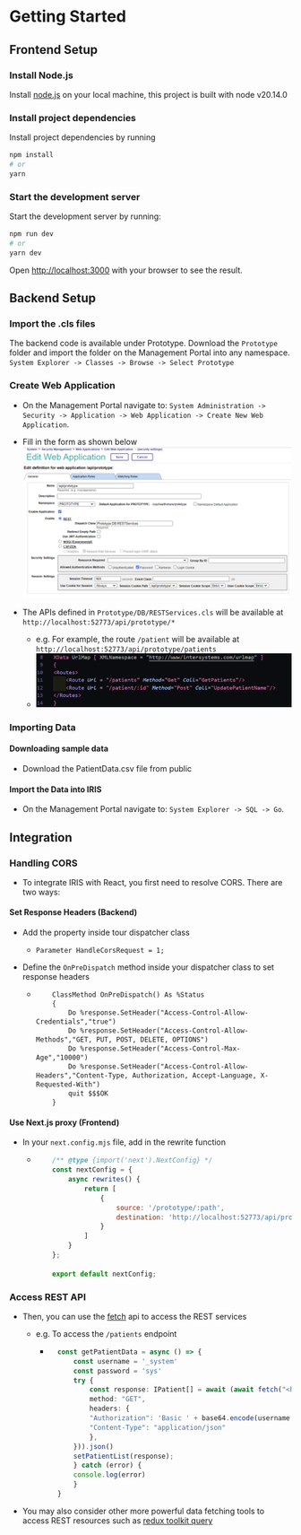 # Getting Started

## Frontend Setup

### Install Node.js

Install [node.js](https://nodejs.org/en/download/package-manager) on your local machine, this project is built with node v20.14.0

### Install project dependencies

Install project dependencies by running

```bash
npm install
# or
yarn
```

### Start the development server

Start the development server by running:

```bash
npm run dev
# or
yarn dev
```

Open [http://localhost:3000](http://localhost:3000) with your browser to see the result.

## Backend Setup

### Import the .cls files

The backend code is available under Prototype.
Download the `Prototype` folder and import the folder on the Management Portal into any namespace. `System Explorer -> Classes -> Browse -> Select Prototype`

### Create Web Application

- On the Management Portal navigate to: `System Administration -> Security -> Application -> Web Application -> Create New Web Application`.

- Fill in the form as shown below
![management portal](/public/management_portal.png)

- The APIs defined in `Prototype/DB/RESTServices.cls` will be available at `http://localhost:52773/api/prototype/*`
  - e.g. For example, the route `/patient` will be available at `http://localhost:52773/api/prototype/patients`
  - ![rest api](/public/restservices.png)

### Importing Data

#### Downloading sample data

- Download the PatientData.csv file from public

#### Import the Data into IRIS

- On the Management Portal navigate to: `System Explorer -> SQL -> Go`.

## Integration

### Handling CORS

- To integrate IRIS with React, you first need to resolve CORS. There are two ways:

#### Set Response Headers (Backend)

- Add the property inside tour dispatcher class
  
  - ```ObjectScript
    Parameter HandleCorsRequest = 1;
    ```

- Define the `OnPreDispatch` method inside your dispatcher class to set response headers

  - ```ObjectScript
        ClassMethod OnPreDispatch() As %Status
        {
            Do %response.SetHeader("Access-Control-Allow-Credentials","true")
            Do %response.SetHeader("Access-Control-Allow-Methods","GET, PUT, POST, DELETE, OPTIONS")
            Do %response.SetHeader("Access-Control-Max-Age","10000")
            Do %response.SetHeader("Access-Control-Allow-Headers","Content-Type, Authorization, Accept-Language, X-Requested-With")
            quit $$$OK
        }
    ```

#### Use Next.js proxy (Frontend)

- In your `next.config.mjs` file, add in the rewrite function

  - ```javascript
        /** @type {import('next').NextConfig} */
        const nextConfig = {
            async rewrites() {
                return [
                    {
                        source: '/prototype/:path',
                        destination: 'http://localhost:52773/api/prototype/:path'
                    }
                ]
            }
        };

        export default nextConfig;
    ```

### Access REST API

- Then, you can use the [fetch](https://developer.mozilla.org/en-US/docs/Web/API/Fetch_API) api to access the REST services
  - e.g. To access the `/patients` endpoint

    - ```typescript
        const getPatientData = async () => {
            const username = '_system'
            const password = 'sys'
            try {
                const response: IPatient[] = await (await fetch("<http://localhost:52773/api/prototype/patients>", {
                method: "GET",
                headers: {
                "Authorization": 'Basic ' + base64.encode(username + ":" + password),
                "Content-Type": "application/json"
                },
            })).json()
            setPatientList(response);
            } catch (error) {
            console.log(error)
            }
        }
        ```

- You may also consider other more powerful data fetching tools to access REST resources such as [redux toolkit query](https://redux-toolkit.js.org/rtk-query/overview)
